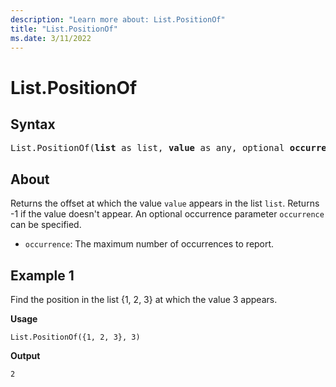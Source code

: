 ```yaml
---
description: "Learn more about: List.PositionOf"
title: "List.PositionOf"
ms.date: 3/11/2022
---
```

# List.PositionOf

## Syntax

<pre>
List.PositionOf(<b>list</b> as list, <b>value</b> as any, optional <b>occurrence</b> as nullable number, optional <b>equationCriteria</b> as any) as any
</pre>
  
## About

Returns the offset at which the value `value` appears in the list `list`. Returns -1 if the value doesn't appear. An optional occurrence parameter `occurrence` can be specified. <ul> <li><code>occurrence</code>: The maximum number of occurrences to report.</li> </ul>

## Example 1

Find the position in the list {1, 2, 3} at which the value 3 appears.

**Usage**

```powerquery-m
List.PositionOf({1, 2, 3}, 3)
```

**Output**

`2`
